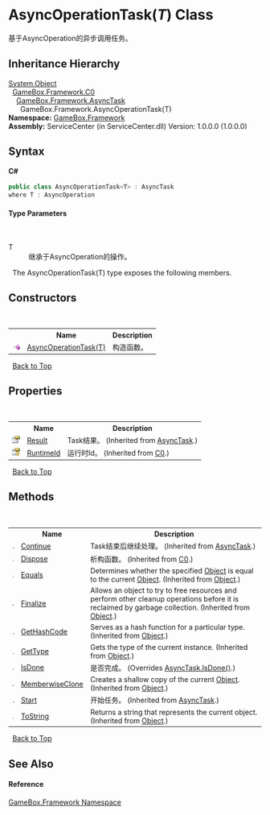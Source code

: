 # AsyncOperationTask(*T*) Class
 

基于AsyncOperation的异步调用任务。


## Inheritance Hierarchy
<a href="http://msdn2.microsoft.com/zh-cn/library/e5kfa45b" target="_blank">System.Object</a><br />&nbsp;&nbsp;<a href="2f732106-c1d3-cfc7-e9bd-96254f667f0a">GameBox.Framework.C0</a><br />&nbsp;&nbsp;&nbsp;&nbsp;<a href="6b13ee22-910d-81b0-00d6-f25003f7b115">GameBox.Framework.AsyncTask</a><br />&nbsp;&nbsp;&nbsp;&nbsp;&nbsp;&nbsp;GameBox.Framework.AsyncOperationTask(T)<br />
**Namespace:**&nbsp;<a href="a8957fe6-9cc0-3a6d-cd5c-a2a246efee1e">GameBox.Framework</a><br />**Assembly:**&nbsp;ServiceCenter (in ServiceCenter.dll) Version: 1.0.0.0 (1.0.0.0)

## Syntax

**C#**<br />
``` C#
public class AsyncOperationTask<T> : AsyncTask
where T : AsyncOperation

```


#### Type Parameters
&nbsp;<dl><dt>T</dt><dd>继承于AsyncOperation的操作。</dd></dl>&nbsp;
The AsyncOperationTask(T) type exposes the following members.


## Constructors
&nbsp;<table><tr><th></th><th>Name</th><th>Description</th></tr><tr><td>![Public method](media/pubmethod.gif "Public method")</td><td><a href="a13218a6-5b72-8e5a-3d5d-c72c88e2f928">AsyncOperationTask(T)</a></td><td>
构造函数。</td></tr></table>&nbsp;
<a href="#asyncoperationtask(*t*)-class">Back to Top</a>

## Properties
&nbsp;<table><tr><th></th><th>Name</th><th>Description</th></tr><tr><td>![Public property](media/pubproperty.gif "Public property")</td><td><a href="72495268-26ef-4644-f968-7a443c34edb8">Result</a></td><td>
Task结果。
 (Inherited from <a href="6b13ee22-910d-81b0-00d6-f25003f7b115">AsyncTask</a>.)</td></tr><tr><td>![Protected property](media/protproperty.gif "Protected property")</td><td><a href="35a6b71d-4892-8afd-9fca-637d1e3d06a8">RuntimeId</a></td><td>
运行时Id。
 (Inherited from <a href="2f732106-c1d3-cfc7-e9bd-96254f667f0a">C0</a>.)</td></tr></table>&nbsp;
<a href="#asyncoperationtask(*t*)-class">Back to Top</a>

## Methods
&nbsp;<table><tr><th></th><th>Name</th><th>Description</th></tr><tr><td>![Public method](media/pubmethod.gif "Public method")</td><td><a href="8b6168aa-a3a1-2744-2fbd-81e2dd7b2c90">Continue</a></td><td>
Task结束后继续处理。
 (Inherited from <a href="6b13ee22-910d-81b0-00d6-f25003f7b115">AsyncTask</a>.)</td></tr><tr><td>![Public method](media/pubmethod.gif "Public method")</td><td><a href="6f1cd657-ebcb-6541-cc94-2d52ac09088b">Dispose</a></td><td>
析构函数。
 (Inherited from <a href="2f732106-c1d3-cfc7-e9bd-96254f667f0a">C0</a>.)</td></tr><tr><td>![Public method](media/pubmethod.gif "Public method")</td><td><a href="http://msdn2.microsoft.com/zh-cn/library/bsc2ak47" target="_blank">Equals</a></td><td>
Determines whether the specified <a href="http://msdn2.microsoft.com/zh-cn/library/e5kfa45b" target="_blank">Object</a> is equal to the current <a href="http://msdn2.microsoft.com/zh-cn/library/e5kfa45b" target="_blank">Object</a>.
 (Inherited from <a href="http://msdn2.microsoft.com/zh-cn/library/e5kfa45b" target="_blank">Object</a>.)</td></tr><tr><td>![Protected method](media/protmethod.gif "Protected method")</td><td><a href="http://msdn2.microsoft.com/zh-cn/library/4k87zsw7" target="_blank">Finalize</a></td><td>
Allows an object to try to free resources and perform other cleanup operations before it is reclaimed by garbage collection.
 (Inherited from <a href="http://msdn2.microsoft.com/zh-cn/library/e5kfa45b" target="_blank">Object</a>.)</td></tr><tr><td>![Public method](media/pubmethod.gif "Public method")</td><td><a href="http://msdn2.microsoft.com/zh-cn/library/zdee4b3y" target="_blank">GetHashCode</a></td><td>
Serves as a hash function for a particular type.
 (Inherited from <a href="http://msdn2.microsoft.com/zh-cn/library/e5kfa45b" target="_blank">Object</a>.)</td></tr><tr><td>![Public method](media/pubmethod.gif "Public method")</td><td><a href="http://msdn2.microsoft.com/zh-cn/library/dfwy45w9" target="_blank">GetType</a></td><td>
Gets the type of the current instance.
 (Inherited from <a href="http://msdn2.microsoft.com/zh-cn/library/e5kfa45b" target="_blank">Object</a>.)</td></tr><tr><td>![Protected method](media/protmethod.gif "Protected method")</td><td><a href="482535d6-da24-9e25-0772-49eb7e0398fa">IsDone</a></td><td>
是否完成。
 (Overrides <a href="a4792e60-153f-3ca3-daa5-2901cd1217f0">AsyncTask.IsDone()</a>.)</td></tr><tr><td>![Protected method](media/protmethod.gif "Protected method")</td><td><a href="http://msdn2.microsoft.com/zh-cn/library/57ctke0a" target="_blank">MemberwiseClone</a></td><td>
Creates a shallow copy of the current <a href="http://msdn2.microsoft.com/zh-cn/library/e5kfa45b" target="_blank">Object</a>.
 (Inherited from <a href="http://msdn2.microsoft.com/zh-cn/library/e5kfa45b" target="_blank">Object</a>.)</td></tr><tr><td>![Public method](media/pubmethod.gif "Public method")</td><td><a href="0ac51512-fdff-e58c-df4e-e47b62e2b474">Start</a></td><td>
开始任务。
 (Inherited from <a href="6b13ee22-910d-81b0-00d6-f25003f7b115">AsyncTask</a>.)</td></tr><tr><td>![Public method](media/pubmethod.gif "Public method")</td><td><a href="http://msdn2.microsoft.com/zh-cn/library/7bxwbwt2" target="_blank">ToString</a></td><td>
Returns a string that represents the current object.
 (Inherited from <a href="http://msdn2.microsoft.com/zh-cn/library/e5kfa45b" target="_blank">Object</a>.)</td></tr></table>&nbsp;
<a href="#asyncoperationtask(*t*)-class">Back to Top</a>

## See Also


#### Reference
<a href="a8957fe6-9cc0-3a6d-cd5c-a2a246efee1e">GameBox.Framework Namespace</a><br />